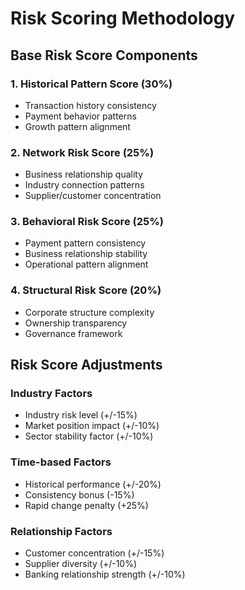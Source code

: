 # Risk Scoring Methodology

## Base Risk Score Components

### 1. Historical Pattern Score (30%)
- Transaction history consistency
- Payment behavior patterns
- Growth pattern alignment

### 2. Network Risk Score (25%)
- Business relationship quality
- Industry connection patterns
- Supplier/customer concentration

### 3. Behavioral Risk Score (25%)
- Payment pattern consistency
- Business relationship stability
- Operational pattern alignment

### 4. Structural Risk Score (20%)
- Corporate structure complexity
- Ownership transparency
- Governance framework

## Risk Score Adjustments

### Industry Factors
- Industry risk level (+/-15%)
- Market position impact (+/-10%)
- Sector stability factor (+/-10%)

### Time-based Factors
- Historical performance (+/-20%)
- Consistency bonus (-15%)
- Rapid change penalty (+25%)

### Relationship Factors
- Customer concentration (+/-15%)
- Supplier diversity (+/-10%)
- Banking relationship strength (+/-10%)